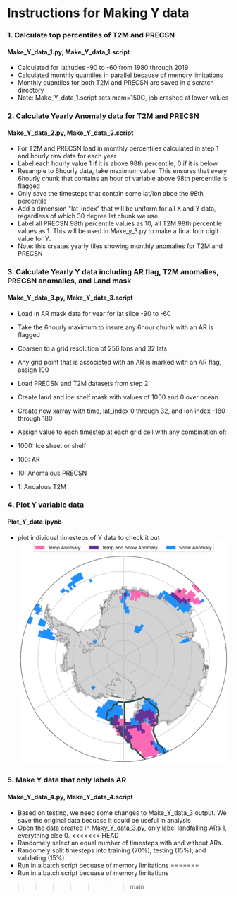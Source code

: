 # Instructions for Making Y data

### 1. Calculate top percentiles of T2M and PRECSN
#### Make_Y_data_1.py, Make_Y_data_1.script
* Calculated for latitudes -90 to -60 from 1980 through 2019
* Calculated monthly quantiles in parallel because of memory limitations
* Monthly quantiles for both T2M and PRECSN are saved in a scratch directory
* Note: Make_Y_data_1.script sets mem=150G, job crashed at lower values

### 2. Calculate Yearly Anomaly data for T2M and PRECSN
#### Make_Y_data_2.py, Make_Y_data_2.script
* For T2M and PRECSN load in monthly percentiles calculated in step 1 and hourly raw data for each year
* Label each hourly value 1 if it is above 98th percentile, 0 if it is below
* Resample to 6hourly data, take maximum value. This ensures that every 6hourly chunk that contains an hour of variable above 98th percentile is flagged
* Only save the timesteps that contain some lat/lon aboe the 98th percentile
* Add a dimension "lat_index" that will be uniform for all X and Y data, regardless of which 30 degree lat chunk we use
* Label all PRECSN 98th percentile values as 10, all T2M 98th percentile values as 1. This will be used in Make_y_3.py to make a final four digit value for Y.
* Note: this creates yearly files showing monthly anomalies for T2M and PRECSN

### 3. Calculate Yearly Y data including AR flag, T2M anomalies, PRECSN anomalies, and Land mask
#### Make_Y_data_3.py, Make_Y_data_3.script
* Load in AR mask data for year for lat slice -90 to -60
* Take the 6hourly maximum to insure any 6hour chunk with an AR is flagged
* Coarsen to a grid resolution of 256 lons and 32 lats
* Any grid point that is associated with an AR is marked with an AR flag, assign 100
* Load PRECSN and T2M datasets from step 2
* Create land and ice shelf mask with values of 1000 and 0 over ocean
* Create new xarray with time, lat_index 0 through 32, and lon index -180 through 180
* Assign value to each timestep at each grid cell with any combination of:

 * 1000: Ice sheet or shelf
 * 100: AR
 * 10: Anomalous PRECSN
 * 1: Anoalous T2M


### 4. Plot Y variable data
#### Plot_Y_data.ipynb
* plot individual timesteps of Y data to check it out
![example of Y data at one timestep](Y_data_example.png)


### 5. Make Y data that only labels AR
#### Make_Y_data_4.py, Make_Y_data_4.script

* Based on testing, we need some changes to Make_Y_data_3 output. We save the original data becuase it could be useful in analysis
* Open the data created in Maky_Y_data_3.py, only label landfalling ARs 1, everything else 0.
<<<<<<< HEAD
* Randomely select an equal number of timesteps with and without ARs.
* Randomely split timesteps into training (70%), testing (15%), and validating (15%)
* Run in a batch script becuase of memory limitations
=======
* Run in a batch script becuase of memory limitations

>>>>>>> main
